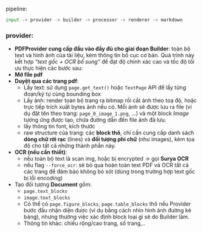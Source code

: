 pipeline:
```python
input -> provider -> builder -> processor -> renderer -> markdown
```
### provider: 
- **PDFProvider cung cấp đầu vào đầy đủ cho giai đoạn Builder**: toàn bộ text và hình ảnh của tài liệu, kèm thông tin bố cục cơ bản. Quá trình này kết hợp _“text gốc + OCR bổ sung”_ để đạt độ chính xác cao và tốc độ tối ưu
thực hiện các  bước sau:
- **Mở file pdf**
- **Duyệt qua các trang pdf**: 
	- Lấy text: sử dụng `page.get_text()` hoặc `TextPage` API để lấy từng đoạn/ký tự cùng bounding box
	- Lấy ảnh: render toàn bộ trang ra bitmap rồi cắt ảnh theo toạ độ, hoặc trực tiếp trích xuất bytes ảnh nếu có. Mỗi ảnh sẽ được lưu ra file (ví dụ đặt tên theo trang: `page_0_image_1.png`, …) và một block _Image_ tương ứng được tạo, chứa đường dẫn đến file ảnh đã lưu.
	- lấy thông tin font, kích thước
	- raw structure của trang: các **block thô**, chỉ cần cung cấp danh sách **dòng chữ rời rạc** (lines) và **đối tượng phi chữ** (như images), kèm tọa độ cho tất cả những thành phần này.
- **OCR (nếu cần thiết)**: 
	- nếu toàn bộ text là scan img, hoặc bị encrypted -> gọi **Surya OCR**
	- nếu flag `--force_ocr`: sẽ bỏ qua hoàn toàn text PDF và OCR tất cả các trang để đảm bảo không bỏ sót (dùng trong trường hợp text gốc bị lỗi encoding)
- Tạo đối tượng **Document** gồm:
	- `page.text_blocks`
	- `image.text_blocks`
	- Có thể có `page.figure_blocks`, `page.table_blocks` thô nếu Provider bước đầu nhận diện được (ví dụ bằng cách nhìn hình ảnh đường kẻ bảng), nhưng thường việc xác định block loại gì sẽ do Builder làm.
	- Thông tin khác: chiều rộng/cao trang, số trang,..